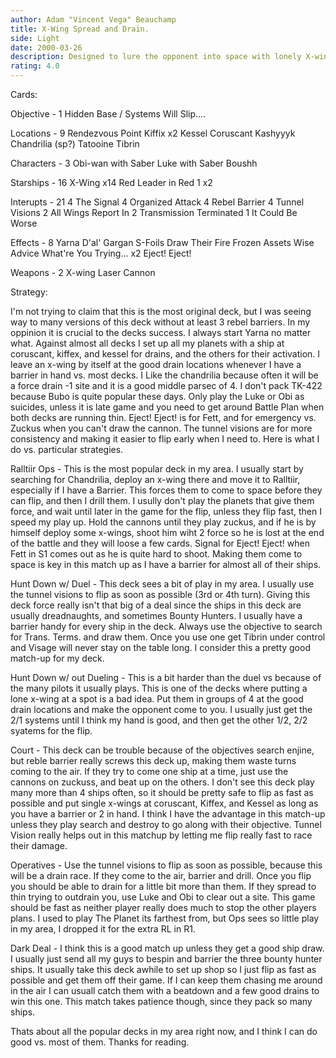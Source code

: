 ```yaml
---
author: Adam "Vincent Vega" Beauchamp
title: X-Wing Spread and Drain.
side: Light
date: 2000-03-26
description: Designed to lure the opponent into space with lonely X-wings at good drain systems, and Rebel Barriers in hand.
rating: 4.0
---
```

Cards: 

Objective - 1
Hidden Base / Systems Will Slip....

Locations - 9
Rendezvous Point
Kiffix x2
Kessel
Coruscant
Kashyyyk
Chandrilia (sp?)
Tatooine
Tibrin

Characters - 3
Obi-wan with Saber
Luke with Saber
Boushh

Starships - 16
X-Wing x14
Red Leader in Red 1 x2

Interupts - 21
4 The Signal
4 Organized Attack
4 Rebel Barrier
4 Tunnel Visions
2 All Wings Report In
2 Transmission Terminated
1 It Could Be Worse

Effects - 8
Yarna D'al' Gargan
S-Foils
Draw Their Fire
Frozen Assets
Wise Advice
What're You Trying... x2
Eject! Eject!

Weapons - 2
X-wing Laser Cannon 

Strategy: 

I'm not trying to claim that this is the most original deck, but I was seeing way to many versions of this deck without at least 3 rebel barriers. In my oppinion it is crucial to the decks success. I always start Yarna no matter what. Against almost all decks I set up all my planets with a ship at coruscant, kiffex, and kessel for drains, and the others for their activation. I leave an x-wing by itself at the good drain locations whenever I have a barrier in hand vs. most decks. I Like the chandrilia because often it will be a force drain -1 site and it is a good middle parsec of 4. I don't pack TK-422 because Bubo is quite popular these days. Only play the Luke or Obi as suicides, unless it is late game and you need to get around Battle Plan when both decks are running thin. Eject! Eject! is for Fett, and for emergency vs. Zuckus when you can't draw the cannon. The tunnel visions are for more consistency and making it easier to flip early when I need to. Here is what I do vs. particular strategies.

Ralltiir Ops - This is the most popular deck in my area. I usually start by searching for Chandrilia, deploy an x-wing there and move it to Ralltiir, especially if I have a Barrier. This forces them to come to space before they can flip, and then I drill them. I usully don't play the planets that give them force, and wait until later in the game for the flip, unless they flip fast, then I speed my play up. Hold the cannons until they play zuckus, and if he is by himself deploy some x-wings, shoot him wiht 2 force so he is lost at the end of the battle and they will loose a few cards. Signal for Eject! Eject! when Fett in S1 comes out as he is quite hard to shoot. Making them come to space is key in this match up as I have a barrier for almost all of their ships.

Hunt Down w/ Duel - This deck sees a bit of play in my area. I usually use the tunnel visions to flip as soon as possible (3rd or 4th turn). Giving this deck force really isn't that big of a deal since the ships in this deck are usually dreadnaughts, and sometimes Bounty Hunters. I usually have a barrier handy for every ship in the deck. Always use the objective to search for Trans. Terms. and draw them. Once you use one get Tibrin under control and Visage will never stay on the table long. I consider this a pretty good match-up for my deck.

Hunt Down w/ out Dueling - This is a bit harder than the duel vs because of the many pilots it usually plays. This is one of the decks where putting a lone x-wing at a spot is a bad idea. Put them in groups of 4 at the good drain locations and make the opponent come to you. I usually just get the 2/1 systems until I think my hand is good, and then get the other 1/2, 2/2 syatems for the flip.

Court - This deck can be trouble because of the objectives search enjine, but reble barrier really screws this deck up, making them waste turns coming to the air. If they try to come one ship at a time, just use the cannons on zuckuss, and beat up on the others. I don't see this deck play many more than 4 ships often, so it should be pretty safe to flip as fast as possible and put single x-wings at coruscant, Kiffex, and Kessel as long as you have a barrier or 2 in hand. I think I have the advantage in this match-up unless they play search and destroy to go along with their objective. Tunnel Vision really helps out in this matchup by letting me flip really fast to race their damage.

Operatives - Use the tunnel visions to flip as soon as possible, because this will be a drain race. If they come to the air, barrier and drill. Once you flip you should be able to drain for a little bit more than them. If they spread to thin trying to outdrain you, use Luke and Obi to clear out a site. This game should be fast as neither player really does much to stop the other players plans. I used to play The Planet its farthest from, but Ops sees so little play in my area, I dropped it for the extra RL in R1.

Dark Deal - I think this is a good match up unless they get a good ship draw. I usually just send all my guys to bespin and barrier the three bounty hunter ships. It usually take this deck awhile to set up shop so I just flip as fast as possible and get them off their game. If I can keep them chasing me around in the air I can usuall catch them with a beatdown and a few good drains to win this one. This match takes patience though, since they pack so many ships.

 Thats about all the popular decks in my area right now, and I think I can do good vs. most of them. Thanks for reading.

